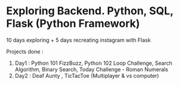 # Exploring Backend. Python, SQL, Flask (Python Framework)

10 days exploring + 5 days recreating instagram with Flask

Projects done :

<ol>
    <li>Day1 : Python 101 FizzBuzz, Python 102 Loop Challenge, Search Algorithm, Binary Search, Today Challenge - Roman Numerals </li>
    <li>Day2 : Deaf Aunty , TicTacToe (Multiplayer & vs computer) </li>


</ol>
